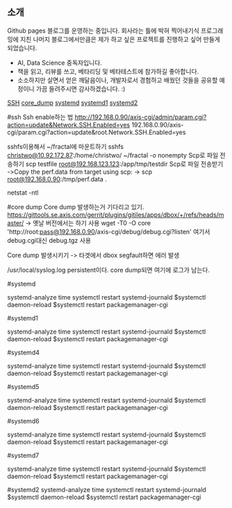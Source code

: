 

## 소개

Github pages 블로그를 운영하는 중입니다. 회사라는 틀에 박혀 찍어내기식 프로그래밍에 지친 나머지 블로그에서만큼은 제가 하고 싶은 프로젝트를 진행하고 싶어 만들게 되었습니다. 
* AI, Data Science 중독자입니다. 
* 책을 읽고, 리뷰를 쓰고, 베타리딩 및 베타테스트에 참가하길 좋아합니다.
* 소소하지만 살면서 얻은 깨달음이나, 개발자로서 경험하고 배웠던 것들을 공유할 예정이니 가끔 들려주시면 감사하겠습니다. :)

[SSH](#ssh)
[core_dump](#core-dump)
[systemd](#systemd)
[systemd1](#systemd1)
[systemd2](#systemd2)

#ssh
Ssh enable하는 법
http://192.168.0.90/axis-cgi/admin/param.cgi?action=update&Network.SSH.Enabled=yes
192.168.0.90/axis-cgi/param.cgi?action=update&root.Network.SSH.Enabled=yes

sshfs이용해서 ~/fractal에 마운트하기
sshfs christwo@10.92.172.87:/home/christwo/ ~/fractal -o nonempty
Scp로 파일 전송하기
scp testfile root@192.168.123.123:/app/tmp/testdir
Scp로 파일 전송받기
   ->Copy the perf.data from target using scp:
 -> scp root@192.168.0.90:/tmp/perf.data .

netstat -ntl


#core dump
Core dump 발생하는거 기다리고 있기.
https://gittools.se.axis.com/gerrit/plugins/gitiles/apps/dbox/+/refs/heads/master/
-> 옛날 버전에서는 하기 사용
wget -T0 -O core 'http://root:pass@192.168.0.90/axis-cgi/debug/debug.cgi?listen'
여기서 debug.cgi대신 debug.tgz 사용

Core dump 발생시키기
-> 타겟에서 dbox segfault하면 에러 발생

/usr/local/syslog.log   persistent이다. core dump되면 여기에 로그가 남는다.


#systemd 

systemd-analyze time
systemctl restart systemd-journald
$systemctl daemon-reload
$systemctl restart packagemanager-cgi


#systemd1 

systemd-analyze time
systemctl restart systemd-journald
$systemctl daemon-reload
$systemctl restart packagemanager-cgi

#systemd4 

systemd-analyze time
systemctl restart systemd-journald
$systemctl daemon-reload
$systemctl restart packagemanager-cgi

#systemd5 

systemd-analyze time
systemctl restart systemd-journald
$systemctl daemon-reload
$systemctl restart packagemanager-cgi 


#systemd6 

systemd-analyze time
systemctl restart systemd-journald
$systemctl daemon-reload
$systemctl restart packagemanager-cgi 


#systemd7 

systemd-analyze time
systemctl restart systemd-journald
$systemctl daemon-reload
$systemctl restart packagemanager-cgi 



<a name="systemd2"></a>
#systemd2
systemd-analyze time
systemctl restart systemd-journald
$systemctl daemon-reload
$systemctl restart packagemanager-cgi
